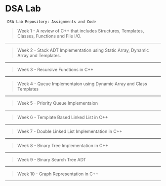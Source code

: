 # DSA Lab
     DSA Lab Repository: Assignments and Code

> Week 1 - A review of C++ that includes Structures, Templates, Classes, Functions and File I/O.
---  
> Week 2 - Stack ADT Implementation using Static Array, Dynamic Array and Templates.
 ---     
> Week 3 - Recursive Functions in C++
 ---
> Week 4 - Queue Implementaion using Dynamic Array and Class Templates
 ---
> Week 5 - Priority Queue Implementaion
---
> Week 6 - Template Based Linked List in C++
---
> Week 7 - Double Linked List Implementation in C++
---
> Week 8 - Binary Tree Implementation in C++
---
> Week 9 - Binary Search Tree ADT
---
> Week 10 - Graph Representation in C++
---
